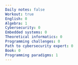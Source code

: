 ```yaml
---
Daily notes: false
Workout: true
English: 0
Algebra: 1
Cybersecurity: 0
Embedded systems: 0
Theoretical informatics: 0
Programming challenges: 0
Path to cybersecurity expert: 0
Book: 0
Programming paradigms: 1
---
```





